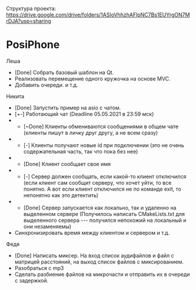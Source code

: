 Структура проекта: https://drive.google.com/drive/folders/1ASIoVhhzhAFlpNC7Bs1EUYrgON7MrDJA?usp=sharing

# PosiPhone
Леша
* [Done] Собрать базовый шаблон на Qt.
* Реализовать перемещение одного кружочка на основе MVC.
* Добавить очереди.
и т.д.

Никита
* [Done] Запустить пример на asio с чатом.
* [+-]   Работающий чат (Deadline 05.05.2021 в 23:59 мск)
* * [~Done] Клиенты обмениваются сообщениями в общем чате (клиенты пишут в личку друг другу, а не всем сразу)
* * [-]     Клиенты получают новые id при подключении (это не очень содержательная часть, так что пока без нее)
* * [Done]  Клиент сообщает свое имя
* * [-]     Сервер должен сообщать, если какой-то клиент отключился (если клиент сам сообщит серверу, что хочет уйти, то все понятно. А вот если клиент отключился не по команде exit, то непонятно как это детектить)
* * [Done]     Сервер запускается как локально, так и удаленно на выделенном сервере (Получилось написать CMakeLists.txt для выделенного сервера --- получился непохожий на локальный и они незаменяемы)
* Синхронизировать время между клиентом и сервером
и т.д.

Федя
* [Done] Написать миксер. На вход список аудифайлов и файл с матрицей расстояний, на выход список файлов с миксированием.
* Разобраться с mp3
* Сделать разбиение файлов на микрочасти и отправить их в очереди с задержкой.
